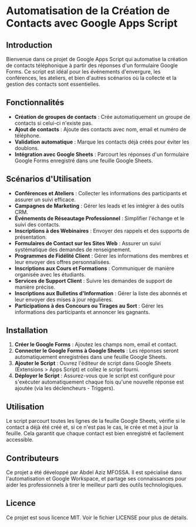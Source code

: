 # Automatisation de la Création de Contacts avec Google Apps Script

## Introduction

Bienvenue dans ce projet de Google Apps Script qui automatise la création de contacts téléphonique à partir des réponses d'un formulaire Google Forms. Ce script est idéal pour les événements d'envergure, les conférences, les ateliers, et bien d'autres scénarios où la collecte et la gestion des contacts sont essentielles.

## Fonctionnalités

- **Création de groupes de contacts** : Crée automatiquement un groupe de contacts si celui-ci n'existe pas.
- **Ajout de contacts** : Ajoute des contacts avec nom, email et numéro de téléphone.
- **Validation automatique** : Marque les contacts déjà créés pour éviter les doublons.
- **Intégration avec Google Sheets** : Parcourt les réponses d'un formulaire Google Forms enregistré dans une feuille Google Sheets.

## Scénarios d'Utilisation

- **Conférences et Ateliers** : Collecter les informations des participants et assurer un suivi efficace.
- **Campagnes de Marketing** : Gérer les leads et les intégrer à des outils CRM.
- **Événements de Réseautage Professionnel** : Simplifier l'échange et le suivi des contacts.
- **Inscriptions à des Webinaires** : Envoyer des rappels et des supports de présentation.
- **Formulaires de Contact sur les Sites Web** : Assurer un suivi systématique des demandes de renseignement.
- **Programmes de Fidélité Client** : Gérer les informations des membres et leur envoyer des offres personnalisées.
- **Inscriptions aux Cours et Formations** : Communiquer de manière organisée avec les étudiants.
- **Services de Support Client** : Suivre les demandes de support de manière précise.
- **Inscriptions aux Bulletins d'Information** : Gérer la liste des abonnés et leur envoyer des mises à jour régulières.
- **Participations à des Concours ou Tirages au Sort** : Gérer les informations des participants et annoncer les gagnants.

## Installation

1. **Créer le Google Forms** : Ajoutez les champs nom, email et contact.
2. **Connecter le Google Forms à Google Sheets** : Les réponses seront automatiquement enregistrées dans une feuille Google Sheets.
3. **Ajouter le Script** : Ouvrez l'éditeur de script dans Google Sheets (Extensions > Apps Script) et collez le script fourni.
4. **Déployer le Script** : Assurez-vous que le script est configuré pour s'exécuter automatiquement chaque fois qu'une nouvelle réponse est ajoutée (via les déclencheurs - Triggers).

## Utilisation

Le script parcourt toutes les lignes de la feuille Google Sheets, vérifie si le contact a déjà été créé et, si ce n'est pas le cas, le crée et met à jour la feuille. Cela garantit que chaque contact est bien enregistré et facilement accessible.

## Contributeurs

Ce projet a été développé par Abdel Aziz MFOSSA. Il est spécialisé dans l'automatisation et Google Workspace, et partage ses connaissances pour aider les professionnels à tirer le meilleur parti des outils technologiques.

## Licence

Ce projet est sous licence MIT. Voir le fichier LICENSE pour plus de détails.
